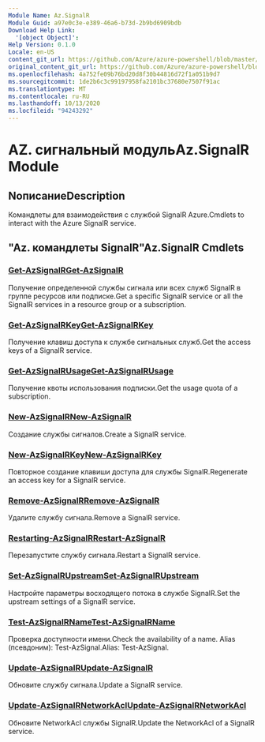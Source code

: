 ```yaml
---
Module Name: Az.SignalR
Module Guid: a97e0c3e-e389-46a6-b73d-2b9bd6909bdb
Download Help Link:
  '[object Object]': 
Help Version: 0.1.0
Locale: en-US
content_git_url: https://github.com/Azure/azure-powershell/blob/master/src/SignalR/SignalR/help/Az.SignalR.md
original_content_git_url: https://github.com/Azure/azure-powershell/blob/master/src/SignalR/SignalR/help/Az.SignalR.md
ms.openlocfilehash: 4a752fe09b76bd20d8f30b44816d72f1a051b9d7
ms.sourcegitcommit: 1de2b6c3c99197958fa2101bc37680e7507f91ac
ms.translationtype: MT
ms.contentlocale: ru-RU
ms.lasthandoff: 10/13/2020
ms.locfileid: "94243292"
---
```

# <span data-ttu-id="ee86c-101">AZ. сигнальный модуль</span><span class="sxs-lookup"><span data-stu-id="ee86c-101">Az.SignalR Module</span></span>
## <span data-ttu-id="ee86c-102">Nописание</span><span class="sxs-lookup"><span data-stu-id="ee86c-102">Description</span></span>
<span data-ttu-id="ee86c-103">Командлеты для взаимодействия с службой SignalR Azure.</span><span class="sxs-lookup"><span data-stu-id="ee86c-103">Cmdlets to interact with the Azure SignalR service.</span></span>

## <span data-ttu-id="ee86c-104">"Az. командлеты SignalR"</span><span class="sxs-lookup"><span data-stu-id="ee86c-104">Az.SignalR Cmdlets</span></span>
### [<span data-ttu-id="ee86c-105">Get-AzSignalR</span><span class="sxs-lookup"><span data-stu-id="ee86c-105">Get-AzSignalR</span></span>](Get-AzSignalR.md)
<span data-ttu-id="ee86c-106">Получение определенной службы сигнала или всех служб SignalR в группе ресурсов или подписке.</span><span class="sxs-lookup"><span data-stu-id="ee86c-106">Get a specific SignalR service or all the SignalR services in a resource group or a subscription.</span></span>

### [<span data-ttu-id="ee86c-107">Get-AzSignalRKey</span><span class="sxs-lookup"><span data-stu-id="ee86c-107">Get-AzSignalRKey</span></span>](Get-AzSignalRKey.md)
<span data-ttu-id="ee86c-108">Получение клавиш доступа к службе сигнальных служб.</span><span class="sxs-lookup"><span data-stu-id="ee86c-108">Get the access keys of a SignalR service.</span></span>

### [<span data-ttu-id="ee86c-109">Get-AzSignalRUsage</span><span class="sxs-lookup"><span data-stu-id="ee86c-109">Get-AzSignalRUsage</span></span>](Get-AzSignalRUsage.md)
<span data-ttu-id="ee86c-110">Получение квоты использования подписки.</span><span class="sxs-lookup"><span data-stu-id="ee86c-110">Get the usage quota of a subscription.</span></span>

### [<span data-ttu-id="ee86c-111">New-AzSignalR</span><span class="sxs-lookup"><span data-stu-id="ee86c-111">New-AzSignalR</span></span>](New-AzSignalR.md)
<span data-ttu-id="ee86c-112">Создание службы сигналов.</span><span class="sxs-lookup"><span data-stu-id="ee86c-112">Create a SignalR service.</span></span>

### [<span data-ttu-id="ee86c-113">New-AzSignalRKey</span><span class="sxs-lookup"><span data-stu-id="ee86c-113">New-AzSignalRKey</span></span>](New-AzSignalRKey.md)
<span data-ttu-id="ee86c-114">Повторное создание клавиши доступа для службы SignalR.</span><span class="sxs-lookup"><span data-stu-id="ee86c-114">Regenerate an access key for a SignalR service.</span></span>

### [<span data-ttu-id="ee86c-115">Remove-AzSignalR</span><span class="sxs-lookup"><span data-stu-id="ee86c-115">Remove-AzSignalR</span></span>](Remove-AzSignalR.md)
<span data-ttu-id="ee86c-116">Удалите службу сигнала.</span><span class="sxs-lookup"><span data-stu-id="ee86c-116">Remove a SignalR service.</span></span>

### [<span data-ttu-id="ee86c-117">Restarting-AzSignalR</span><span class="sxs-lookup"><span data-stu-id="ee86c-117">Restart-AzSignalR</span></span>](Restart-AzSignalR.md)
<span data-ttu-id="ee86c-118">Перезапустите службу сигнала.</span><span class="sxs-lookup"><span data-stu-id="ee86c-118">Restart a SignalR service.</span></span>

### [<span data-ttu-id="ee86c-119">Set-AzSignalRUpstream</span><span class="sxs-lookup"><span data-stu-id="ee86c-119">Set-AzSignalRUpstream</span></span>](Set-AzSignalRUpstream.md)
<span data-ttu-id="ee86c-120">Настройте параметры восходящего потока в службе SignalR.</span><span class="sxs-lookup"><span data-stu-id="ee86c-120">Set the upstream settings of a SignalR service.</span></span>

### [<span data-ttu-id="ee86c-121">Test-AzSignalRName</span><span class="sxs-lookup"><span data-stu-id="ee86c-121">Test-AzSignalRName</span></span>](Test-AzSignalRName.md)
<span data-ttu-id="ee86c-122">Проверка доступности имени.</span><span class="sxs-lookup"><span data-stu-id="ee86c-122">Check the availability of a name.</span></span> <span data-ttu-id="ee86c-123">Alias (псевдоним): Test-AzSignal.</span><span class="sxs-lookup"><span data-stu-id="ee86c-123">Alias: Test-AzSignal.</span></span>

### [<span data-ttu-id="ee86c-124">Update-AzSignalR</span><span class="sxs-lookup"><span data-stu-id="ee86c-124">Update-AzSignalR</span></span>](Update-AzSignalR.md)
<span data-ttu-id="ee86c-125">Обновите службу сигнала.</span><span class="sxs-lookup"><span data-stu-id="ee86c-125">Update a SignalR service.</span></span>

### [<span data-ttu-id="ee86c-126">Update-AzSignalRNetworkAcl</span><span class="sxs-lookup"><span data-stu-id="ee86c-126">Update-AzSignalRNetworkAcl</span></span>](Update-AzSignalRNetworkAcl.md)
<span data-ttu-id="ee86c-127">Обновите NetworkAcl службы SignalR.</span><span class="sxs-lookup"><span data-stu-id="ee86c-127">Update the NetworkAcl of a SignalR service.</span></span>

